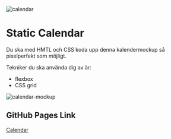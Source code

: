 ![calendar](poster.png)

# Static Calendar

Du ska med HMTL och CSS koda upp denna kalendermockup så pixelperfekt som möjligt. 

Tekniker du ska använda dig av är:

* flexbox
* CSS grid

![calendar-mockup](screen.png)

 ## GitHub Pages Link 
 [Calendar](https://maichonok.github.io/Lexicon-calendar/)